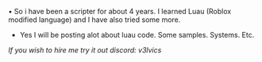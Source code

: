 • So i have been a scripter for about 4 years. I learned Luau (Roblox modified language) and I have also tried some more.

- Yes I will be posting alot about luau code. Some samples. Systems. Etc.

*If you wish to hire me try it out
discord: v3lvics*

